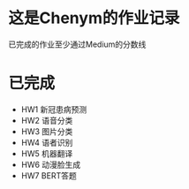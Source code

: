 # 这是Chenym的作业记录
已完成的作业至少通过Medium的分数线

# 已完成
- HW1 新冠患病预测
- HW2 语音分类
- HW3 图片分类
- HW4 语者识别
- HW5 机器翻译
- HW6 动漫脸生成
- HW7 BERT答题